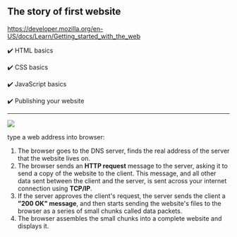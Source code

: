 
## The story of first website

https://developer.mozilla.org/en-US/docs/Learn/Getting_started_with_the_web

✔️ HTML basics

✔️ CSS basics

✔️ JavaScript basics

✔️ Publishing your website

--- 

<img src="https://mdn.mozillademos.org/files/8973/Client-server.jpg">

type a web address into browser:

1. The browser goes to the DNS server, finds the real address of the server that the website lives on.
2. The browser sends an **HTTP request** message to the server, asking it to send a copy of the website to the client. This message, and all other data sent between the client and the server, is sent across your internet connection using **TCP/IP**.
3. If the server approves the client's request, the server sends the client a **"200 OK" message**, and then starts sending the website's files to the browser as a series of small chunks called data packets.
4. The browser assembles the small chunks into a complete website and displays it.


